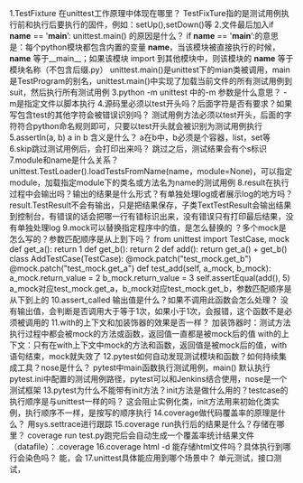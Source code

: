 1.TestFixture 在unittest工作原理中体现在哪里？
     TestFixTure指的是测试用例执行前和执行后要执行的固件，例如：setUp(),setDown()等
2.文件最后加入if __name__ == '__main__’: 
                                 unittest.main()
的原因是什么？
        if __name__ == '__main__’:的意思是：每个python模块都包含内置的变量 __name__，当该模块被直接执行的时候，__name__ 等于__main__；如果该模块 import 到其他模块中，则该模块的 __name__ 等于模块名称（不包含后缀.py）
        unittest.main()是unittest下的mian类被调用，main是TestProgram的别名，unittest.main()中实现了加载当前文件的所有测试用例到suit，然后执行所有测试用例
3.python -m unittest 中的-m 参数是什么意思？
        -m是指定文件以脚本执行
4.源码里必须以test开头吗？后面字符是否有要求？如果写包含test的其他字符会被错误识别吗？
        测试用例方法必须以test开头，后面的字符符合python命名规则即可，只要以test开头就会被识别为测试用例执行
5.assertIn(a, b)     a in b        含义是什么？
        a在b中，b必须是个容器，list，set等
6.skip跳过测试用例后，会打印出来吗？
        跳过之后，测试结果会有个s标识
7.module和name是什么关系？
       unittest.TestLoader().loadTestsFromName(name，module=None)，可以指定module，加载指定module下的类名或方法名为name的测试用例
8.result在执行过程中会输出吗？输出的结果是什么形式？有单独处理log或者展示log的地方吗？
        result.TestResult不会有输出，只是把结果保存，子类TextTestResult会输出结果到控制台，有错误的话会把哪一行有错标识出来，没有错误只有打印最后结果，没有单独处理log
9.mock可以替换指定程序中的值，是怎么替换的 ？多个mock是怎么写的？参数匹配顺序是从上到下吗？
        from unittest import TestCase, mock
        def  get_a():
            return 1
        def  get_b():
            return 2
        def  add():
            return get_a() + get_b()
        class AddTestCase(TestCase):
            @mock.patch("test_mock.get_b")
            @mock.patch("test_mock.get_a")
            def  test_add(self,  a_mock, b_mock):
                    a_mock.return_value = 2
                    b_mock.return_value = 3
                    self.assertEqual(add(), 5)
         a_mock对应test_mock.get_a，b_mock对应test_mock.get_b，参数匹配顺序是从下到上的
10.assert_called 输出值是什么？如果不调用此函数会怎么处理？
        没有输出值，会判断是否调用大于等于1次，如果小于1次，会报错，这个函数不是必须被调用的
11.with的上下文和加装饰器的效果是否一样？
        加装饰器时：测试方法执行过程中都会被mock的方法或函数，返回值一直都是被mock后的值
        with的上下文：只有在with上下文中mock的方法和函数，返回值是被mock后的值，with语句结束，mock就失效了
12.pytest如何自动发现测试模块和函数？如何持续集成工具？nose是什么？
        pytest中main函数执行测试用例，main() 默认执行pytest.ini中配置的测试用例路径，pytest可以和Jenkins结合使用，nose是一个测试框架
13.pytest为什么不能带有init方法？init方法是做什么用的？testcase的执行顺序是与unittest一样的吗？
      这会阻止实例化类，init方法用来初始化类实例，执行顺序不一样，是按写的顺序执行
14.coverage做代码覆盖率的原理是什么？
        用sys.settrace进行跟踪
15.coverage run执行后的结果是什么？存储在哪里？
       coverage run  test.py跑完后会自动生成一个覆盖率统计结果文件（datafile）：.coverage
16.coverage html -d 能存储html文件吗？具体执行到哪行会染色吗？
        能，会
17.unittest具体能应用到哪个场景中？
        单元测试，接口测试，
